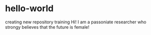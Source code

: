 # hello-world
creating new repository training
Hi! I am a passoniate researcher who strongy believes that the future is female!

